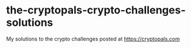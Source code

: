 # the-cryptopals-crypto-challenges-solutions
My solutions to the crypto challenges posted at https://cryptopals.com
